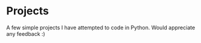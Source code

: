 # Projects

A few simple projects I have attempted to code in Python. Would appreciate any feedback :)

